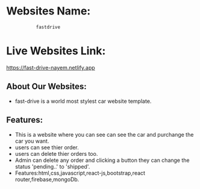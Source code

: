 # Websites Name: 
               fastdrive
# Live Websites Link: 
  https://fast-drive-nayem.netlify.app

## About Our Websites:
- fast-drive is a world most stylest car website template.
## Features:
- This is a website where you can see can see the car and purchange the car you want.
- users can see thier order.
- users can delete thier orders too.
- Admin can delete any order and clicking a button they can change the status 'pending..' to 'shipped'.
- Features:html,css,javascript,react-js,bootstrap,react router,firebase,mongoDb.
